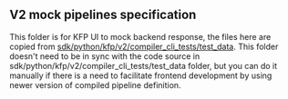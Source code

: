 ## V2 mock pipelines specification

This folder is for KFP UI to mock backend response, the files here are copied from 
[sdk/python/kfp/v2/compiler_cli_tests/test_data](sdk/python/kfp/v2/compiler_cli_tests/test_data). This folder doesn't need to be in sync with the code source in sdk/python/kfp/v2/compiler_cli_tests/test_data folder, but you can do it manually if there is a need to facilitate frontend development by using newer version of compiled pipeline definition.
